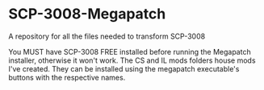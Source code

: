# SCP-3008-Megapatch
A repository for all the files needed to transform SCP-3008

You MUST have SCP-3008 FREE installed before running the Megapatch installer, otherwise it won't work.
The CS and IL mods folders house mods I've created. They can be installed using the megapatch executable's buttons with the respective names. 
